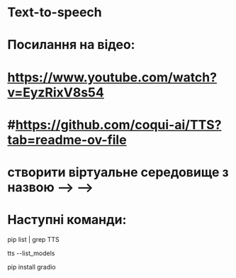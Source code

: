 # Text-to-speech

# Посилання на відео:

# https://www.youtube.com/watch?v=EyzRixV8s54


# #https://github.com/coqui-ai/TTS?tab=readme-ov-file



#  створити віртуальне середовище з назвою --> -->

# Наступні команди:

pip list | grep TTS

tts --list_models

pip install gradio